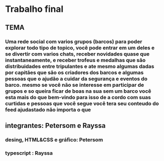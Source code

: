 # Trabalho final




## TEMA

### Uma rede social com varios grupos (barcos) para poder explorar todo tipo de topico, você pode entrar em um deles e se divertir com varios chats, receber novidades quase que instantaneamente, e receber trofeus e medalhas que são distribuidades entre tripulantes e ate mesmo algumas dadas por capitães que são os criadores dos barcos e algumas pessoas que o ajudão a cuidar da segurança e eventos do barco. mesmo se você não se interesse em participar de grupos e so queira ficar de boas na sua sem um barco você esta mais do que bem-vindo para isso de a cordo com suas curtidas e pessoas que você segue você tera seu conteudo do feed ajudastado não importa o que 

## integrantes: Petersom e Rayssa

### desing, HTML&CSS e gráfico: Petersom

### typescript : Rayssa
